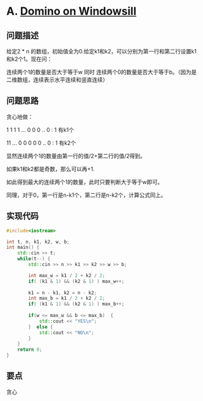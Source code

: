 # A. [Domino on Windowsill](https://codeforces.com/problemset/problem/1499/A)

## 问题描述

给定2 * n 的数组，初始值全为0.给定k1和k2，可以分别为第一行和第二行设置k1和k2个1。现在问：



连续两个1的数量是否大于等于w 同时 连续两个0的数量是否大于等于b。（因为是二维数组，连续表示水平连续和竖直连续）

## 问题思路

贪心地做：

1 1 1 1 ... 0 0 0 .. 0 : 1 有k1个

11 ... 0 0  0 0 0 .. 0 : 1 有k2个



显然连续两个1的数量由第一行的值/2+第二行的值/2得到。

如果k1和k2都是奇数，那么可以再+1.

如此得到最大的连续两个1的数量，此时只要判断大于等于w即可。



同理，对于0，第一行是n-k1个，第二行是n-k2个，计算公式同上。

## 实现代码

```c++
#include<iostream>

int t, n, k1, k2, w, b;
int main() {
	std::cin >> t;
	while(t--) {
		std::cin >> n >> k1 >> k2 >> w >> b;

		int max_w = k1 / 2 + k2 / 2;
		if( (k1 & 1) && (k2 & 1) ) max_w++;
		
		k1 = n - k1, k2 = n - k2;
		int max_b = k1 / 2 + k2 / 2;
		if( (k1 & 1) && (k2 & 1) ) max_b++;
		
		if(w <= max_w && b <= max_b)  {
			std::cout << "YES\n";
		}  else {
			std::cout << "NO\n";
		}
	}
	return 0;
}
```



## 要点

贪心